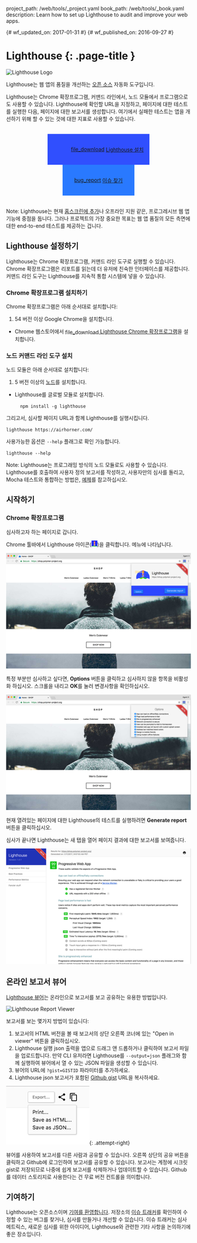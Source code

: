 project_path: /web/tools/_project.yaml
book_path: /web/tools/_book.yaml
description: Learn how to set up Lighthouse to audit and improve your web apps.

{# wf_updated_on: 2017-01-31 #}
{# wf_published_on: 2016-09-27 #}

# Lighthouse {: .page-title }

<img src="/web/progressive-web-apps/images/pwa-lighthouse.png"
      class="lighthouse-logo attempt-right" alt="Lighthouse Logo">

<style>
figure {
  text-align: center;
}
.lighthouse-logo {
  height: 150px;
  width: auto;
}
.lighthouse-install-container .button-primary {
  display: inline-flex;
  justify-content: center;
  align-items: center;
  padding: 32px;
  background-color: #2979ff;
}
.button-primary.lighthouse-install {
  background: url('images/lighthouse-icon-128.png') no-repeat 0 50%;
  background-size: 63px;
  background-color: #304ffe;
  padding: 32px 16px 32px 64px;
}
.lighthouse-install-container .material-icons {
  margin-right: 4px;
  vertical-align: middle;
}
.lighthouse-install-container {
  text-align: center;
  margin: 32px;
}
</style>

Lighthouse는 웹 앱의 품질을 개선하는
[오픈 소스](https://github.com/GoogleChrome/lighthouse) 자동화 도구입니다.

Lighthouse는 Chrome 확장프로그램, 커맨드 라인에서, 노드 모듈에서 프로그램으로도 사용할 수 있습니다.
Lighthouse에 확인할 URL을 지정하고, 페이지에 대한 테스트를 실행한 다음, 페이지에 대한 보고서를 생성합니다.
여기에서 실패한 테스트는 앱을 개선하기 위해 할 수 있는 것에 대한 지표로 사용할 수 있습니다.

<p class="lighthouse-install-container">
  <a class="button button-primary lighthouse-install gc-analytics-event"
     data-category="lighthouse" data-action="install" data-label="blipmdconlkpinefehnmjammfjpmpbjk"
     href="https://chrome.google.com/webstore/detail/lighthouse/blipmdconlkpinefehnmjammfjpmpbjk"
     title="Install Lighthouse Chrome Extension" target="_blank">
    <span class="material-icons">file_download</span>
    Lighthouse 설치
  </a>
  <a class="button button-primary gc-analytics-event"
     data-category="ligthhouse" data-action="bug"
     href="https://github.com/GoogleChrome/lighthouse/issues/new"
     title="File an issue or feature request" target="_blank">
    <span class="material-icons">bug_report</span>
    이슈 찾기
  </a>
</p>

Note: Lighthouse는 현재 [홈스크린에 추가](/web/fundamentals/engage-and-retain/app-install-banners/)나 오프라인 지원 같은,
프로그레시브 웹 앱 기능에 중점을 둡니다. 그러나 프로젝트의 가장 중요한 목표는 웹 앱 품질의 모든 측면에 대한 end-to-end 테스트를 제공하는 겁니다.

## Lighthouse 설정하기

Lighthouse는 Chrome 확장프로그램, 커맨드 라인 도구로 실행할 수 있습니다.
Chrome 확장프로그램은 리포트를 읽는데 더 유저에 친숙한 인터페이스를 제공합니다.
커맨드 라인 도구는 Lighthouse를 지속적 통합 시스템에 넣을 수 있습니다.

### Chrome 확장프로그램 설치하기

Chrome 확장프로그램은 아래 순서대로 설치합니다:

1. 54 버전 이상 Google Chrome을 설치합니다.
- Chrome 웹스토어에서 <a class="gc-analytics-event"
     data-category="crx-install" data-label="lighthouse-install-button"
     href="https://chrome.google.com/webstore/detail/lighthouse/blipmdconlkpinefehnmjammfjpmpbjk"
     title="Install Lighthouse Chrome Extension" target="_blank">
    <span class="material-icons" style="vertical-align:middle">file_download</span>
    Lighthouse Chrome 확장프로그램</a>을 설치합니다.

### 노드 커맨드 라인 도구 설치

노드 모듈은 아래 순서대로 설치합니다:

1. 5 버전 이상의 [노드](https://nodejs.org)를 설치합니다.
- Lighthouse를 글로벌 모듈로 설치합니다.

        npm install -g lighthouse

그리고서, 심사할 페이지 URL과 함께 Lighthouse를 실행시킵니다.

    lighthouse https://airhorner.com/

사용가능한 옵션은 `--help` 플래그로 확인 가능합니다.

    lighthouse --help

Note: Lighthouse는 프로그래밍 방식의 노드 모듈로도 사용할 수 있습니다. Lighthouse를 호출하여 사용자 정의 보고서를 작성하고, 
사용자만의 심사를 돌리고, Mocha 테스트와 통합하는 방법은, [예제][example]를 참고하십시오.

## 시작하기

### Chrome 확장프로그램

심사하고자 하는 페이지로 갑니다.

Chrome 툴바에서 Lighthouse 아이콘(![Lighthouse icon](images/lighthouse-icon-16.png))을 클릭합니다. 메뉴에 나타납니다.

![Lighthouse icon on Chrome Toolbar](images/icon-on-toolbar.jpg)

특정 부분만 심사하고 싶다면, **Options** 버튼을 클릭하고 심사하지 않을 항목을 비활성화 하십시오.
스크롤을 내리고 **OK**를 눌러 변경사항을 확인하십시오.

![Lighthouse options menu](images/options.jpg)

현재 열려있는 페이지에 대한 Lighthouse의 테스트를 실행하려면 **Generate report** 버튼을 클릭하십시오.

심사가 끝나면 Lighthouse는 새 탭을 열어 페이지 결과에 대한 보고서를 보여줍니다.

![Lighthouse report](images/report.jpg)

## 온라인 보고서 뷰어

[Lighthouse 뷰어](https://googlechrome.github.io/lighthouse/viewer/)는 온라인으로 보고서를 보고 공유하는 유용한 방법입니다.

![Lighthouse Report Viewer](/web/updates/images/2016/12/lighthouse-dbw/viewer.png)

보고서를 보는 몇가지 방법이 있습니다:

1. 보고서의 HTML 버전을 볼 때 보고서의 상단 오른쪽 코너에 있는 "Open in viewer" 버튼을 클릭하십시오.
2. Lighthouse 실행 json 출력을 앱으로 드래그 앤 드롭하거나 클릭하여 보고서 파일을 업로드합니다. 
만약 CLI 유저라면 Lighthouse를 `--output=json` 플래그와 함께 실행하여 뷰어에서 열 수 있는 JSON 파일을 생성할 수 있습니다.
3. 뷰어의 URL에 `?gist=GISTID` 파라미터를 추가하세요.
4. Lighthouse json 보고서가 포함된 [Github gist](https://gist.github.com/) URL을 복사하세요.

![Export or share options](images/viewer_icons.png){: .attempt-right}

뷰어를 사용하여 보고서를 다른 사람과 공유할 수 있습니다.
오른쪽 상단의 공유 버튼을 클릭하고 Github에 로그인하여 보고서를 공유할 수 있습니다.
보고서는 계정에 시크릿 gist로 저장되므로 나중에 쉽게 보고서를 삭제하거나 업데이트할 수 있습니다.
Github를 데이터 스토리지로 사용한다는 건 무료 버전 컨트롤을 의미합니다.

## 기여하기

Lighthouse는 오픈소스이며 [기여를 환영합니다](https://github.com/GoogleChrome/lighthouse/blob/master/CONTRIBUTING.md).
저장소의 [이슈 트래커](https://github.com/GoogleChrome/lighthouse/issues)를 확인하여 수정할 수 있는 버그를 찾거나, 심사를 만들거나 개선할 수 있습니다.
이슈 트래커는 심사 메트릭스, 새로운 심사를 위한 아이디어, Lighthouse와 관련한 기타 사항을 논의하기에 좋은 장소입니다.

[example]: https://github.com/justinribeiro/lighthouse-mocha-example/blob/master/test/lighthouse-tests.js
